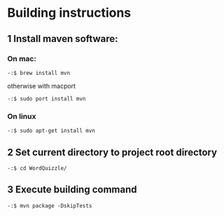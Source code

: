 # Building instructions
## 1 Install maven software:
### On mac:
`-:$ brew install mvn`

otherwise with macport

`-:$ sudo port install mvn`
### On linux
`-:$ sudo apt-get install mvn`

## 2 Set current directory to project root directory

`-:$ cd WordQuizzle/`

## 3 Execute building command

 `-:$ mvn package -DskipTests`
